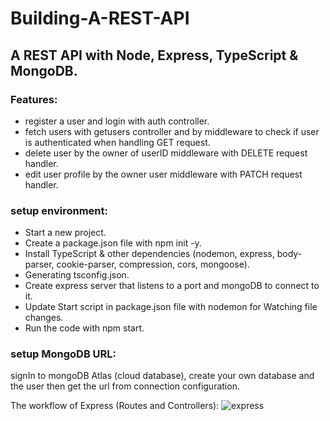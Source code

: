 # Building-A-REST-API

## A REST API with Node, Express, TypeScript & MongoDB.
### Features:
- register a user and login with auth controller.
- fetch users with getusers controller and by middleware to check if user is authenticated when handling GET request.
- delete user by the owner of userID middleware with DELETE request handler.
- edit user profile by the owner user middleware with PATCH request handler.
  
### setup environment:
  - Start a new project.
  - Create a package.json file with npm init -y.
  - Install TypeScript & other dependencies (nodemon, express, body-parser, cookie-parser, compression, cors, mongoose).
  - Generating tsconfig.json.
  - Create express server that listens to a port and mongoDB to connect to it.
  - Update Start script in package.json file with nodemon for Watching file changes.
  - Run the code with npm start.

### setup MongoDB URL:
  signIn to mongoDB Atlas (cloud database), create your own database and the user then get the url from connection configuration.

  The workflow of Express (Routes and Controllers): 
  ![express](https://github.com/TasneemFand/Building-A-REST-API/public/mvc_express.png)


